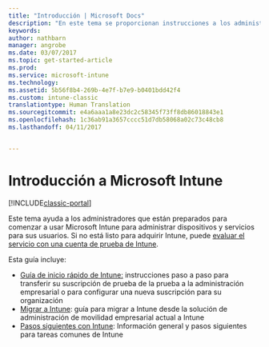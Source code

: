```yaml
---
title: "Introducción | Microsoft Docs"
description: "En este tema se proporcionan instrucciones a los administradores que están preparados para implementar Microsoft Intune en el entorno de producción de la empresa que administran."
keywords: 
author: nathbarn
manager: angrobe
ms.date: 03/07/2017
ms.topic: get-started-article
ms.prod: 
ms.service: microsoft-intune
ms.technology: 
ms.assetid: 5b56f8b4-269b-4e7f-b7e9-b0401bdd42f4
ms.custom: intune-classic
translationtype: Human Translation
ms.sourcegitcommit: e4a6aaa1a8e23dc2c58345f73ff8db86018843e1
ms.openlocfilehash: 1c36ab91a3657cccc51d7db58068a02c73c48cb8
ms.lasthandoff: 04/11/2017


---
```


# <a name="get-started-with-microsoft-intune"></a>Introducción a Microsoft Intune

[!INCLUDE[classic-portal](../includes/classic-portal.md)]

Este tema ayuda a los administradores que están preparados para comenzar a usar Microsoft Intune para administrar dispositivos y servicios para sus usuarios. Si no está listo para adquirir Intune, puede [evaluar el servicio con una cuenta de prueba de Intune](https://docs.microsoft.com/intune/understand-explore/get-started-with-a-30-day-trial-of-microsoft-intune).

Esta guía incluye:
- [Guía de inicio rápido de Intune:](start-with-a-paid-subscription-to-microsoft-intune.md) instrucciones paso a paso para transferir su suscripción de prueba de la prueba a la administración empresarial o para configurar una nueva suscripción para su organización
- [Migrar a Intune](https://docs.microsoft.com/intune/plan-design/intune-mdm-migration-guide): guía para migrar a Intune desde la solución de administración de movilidad empresarial actual a Intune
- [Pasos siguientes con Intune](prevent-company-data-leaks-from-Office-365-mobile-apps.md): Información general y pasos siguientes para tareas comunes de Intune

